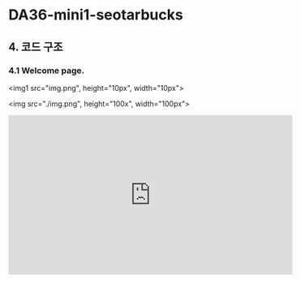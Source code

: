 # DA36-mini1-seotarbucks


<!-- 유영준 start -->




<!-- 유영준 end -->

<!-- 이예진 start -->




<!-- 이예진 end -->

<!-- 김진수 start -->
## 4. 코드 구조
### 4.1 Welcome page.

<img1 src="img.png", height="10px", width="10px">

<img src="./img.png", height="100x", width="100px">



<!-- 김진수 end -->


<!-- 유영준 start -->
<iframe width="560" height="315" src="https://www.youtube.com/embed/PY3MDnb6CKo?si=GnHmwhcMConv7Pnv" title="YouTube video player" frameborder="0" allow="accelerometer; autoplay; clipboard-write; encrypted-media; gyroscope; picture-in-picture; web-share" referrerpolicy="strict-origin-when-cross-origin" allowfullscreen></iframe>

<!-- 유영준 end-->
